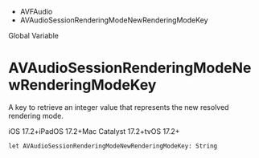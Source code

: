 

- AVFAudio
-  AVAudioSessionRenderingModeNewRenderingModeKey 

Global Variable

# AVAudioSessionRenderingModeNewRenderingModeKey

A key to retrieve an integer value that represents the new resolved rendering mode.

iOS 17.2+iPadOS 17.2+Mac Catalyst 17.2+tvOS 17.2+

``` source
let AVAudioSessionRenderingModeNewRenderingModeKey: String
```

